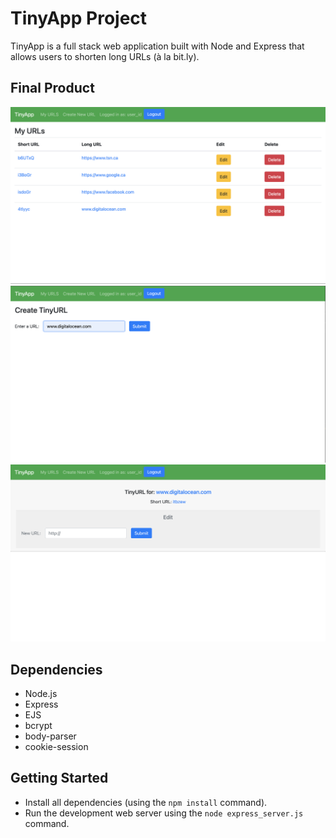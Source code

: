 
# TinyApp Project

TinyApp is a full stack web application built with Node and Express that allows users to shorten long URLs (à la bit.ly).

## Final Product

!["My URLs"](https://github.com/MeganTherion/tinyapp/blob/master/docs/Screenshot%202022-05-07%20at%203.56.27%20PM.png?raw=true)
!["Create new tiny URL"](https://github.com/MeganTherion/tinyapp/blob/master/docs/Screenshot%202022-05-07%20at%203.56.44%20PM.png?raw=true)
!["new tiny URL/ edit URL"](https://github.com/MeganTherion/tinyapp/blob/master/docs/Screenshot%202022-05-07%20at%203.57.01%20PM.png?raw=true)

## Dependencies

- Node.js
- Express
- EJS
- bcrypt
- body-parser
- cookie-session


## Getting Started

- Install all dependencies (using the `npm install` command).
- Run the development web server using the `node express_server.js` command.
